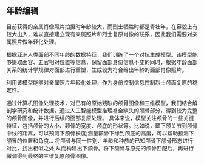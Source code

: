 ## 年龄编辑

目前获得的亲属肖像照片拍摄时年龄较大，而烈士牺牲时都是青壮年，在容貌上有较大出入，难以直接建立现有亲属照片和烈士复原肖像的联系，因此我们需要对亲属照片做年轻化处理。

根据亚洲人类面部不同年龄的数据特征，我们训练了一个对抗生成模型。该模型能够提取面容、五官相对位置等信息，保留面部身份信息不变的同时，根据年龄面部关系的统计学规律对面部进行重塑，生成较为符合给出年龄的面部肖像照片。

利用该模型能够对亲属照片年轻化处理，作为身份控制信息控制烈士颅面复原的稳定性。





通过计算机图像处理技术，对已有的原始残缺的颅骨图像和三维模型，我们结合解剖学研究和统计数据，通过人工智能模型推理补全缺失的颅骨部分，得到较为完整的颅骨图像，并进行后续的面部复原处理。
具体来说，模型关注颅骨的一些关键特征，包括颅骨的大小、颧骨的宽度、颅底的形状等。比如说，颞下颌关节到颅骨中线的距离，可以预测下颌骨长度;测量颧骨下缘到颅底的高度，可以帮助预测下颌冒的位置和角度...
将颅骨与同一性别、年龄和种族的已知颅骨下颌骨形态进行对比，找出相似之处,从而构建出下颌骨。将下颌骨与原先的颅骨匹配后，再进行微调得到最终的三维复原颅骨图像。